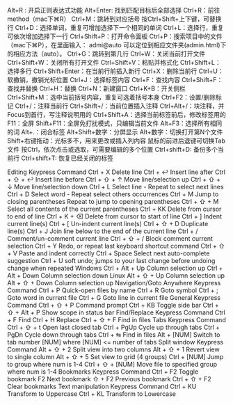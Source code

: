 Alt+R : 开启正则表达式功能
Alt+Enter: 找到匹配目标后全部选择
Ctrl+R：前往 method（mac下⌘R）
Ctrl+M：跳转到对应括号
按Ctrl+Shift+上下键，可替换行
Ctrl+D：选择单词，重复可增加选择下一个相同的单词
Ctrl+L：选择行，重复可依次增加选择下一行
Ctrl+Shift+P：打开命令面板
Ctrl+P：搜索项目中的文件（mac下⌘P），在里面输入：
admi@auto 可以定位到相应文件夹(admin.html)下的相应方法（auto）。
Ctrl+G：跳转到第几行
Ctrl+W：关闭当前打开文件
Ctrl+Shift+W：关闭所有打开文件
Ctrl+Shift+V：粘贴并格式化
Ctrl+Shift+L：选择多行
Ctrl+Shift+Enter：在当前行前插入新行
Ctrl+X：删除当前行
Ctrl+U：软撤销，撤销光标位置
Ctrl+J：选择标签内容
Ctrl+F：查找内容
Ctrl+Shift+F：查找并替换
Ctrl+H：替换
Ctrl+N：新建窗口
Ctrl+K+B：开关侧栏
Ctrl+Shift+M：选中当前括号内容，重复可选着括号本身
Ctrl+F2：设置/删除标记
Ctrl+/：注释当前行
Ctrl+Shift+/：当前位置插入注释
Ctrl+Alt+/：块注释，并Focus到首行，写注释说明用的
Ctrl+Shift+A：选择当前标签前后，修改标签用的
F11：全屏
Shift+F11：全屏免打扰模式，只编辑当前文件
Alt+F3：选择所有相同的词
Alt+.：闭合标签
Alt+Shift+数字：分屏显示
Alt+数字：切换打开第N个文件
Shift+右键拖动：光标多不，用来更改或插入列内容
鼠标的前进后退键可切换Tab文件
按Ctrl，依次点击或选取，可需要编辑的多个位置
Ctrl+shift+D: 备份多个当前行
Ctrl+shift+T: 恢复已经关闭的标签

Editing
Keypress	Command
Ctrl + X	Delete line
Ctrl + ↩	Insert line after
Ctrl + ⇧ + ↩	Insert line before
Ctrl + ⇧ + ↑	Move line/selection up
Ctrl + ⇧ + ↓	Move line/selection down
Ctrl + L	Select line - Repeat to select next lines
Ctrl + D	Select word - Repeat select others occurrences
Ctrl + M	Jump to closing parentheses Repeat to jump to opening parentheses
Ctrl + ⇧ + M	Select all contents of the current parentheses
Ctrl + KK	Delete from cursor to end of line
Ctrl + K + ⌫	Delete from cursor to start of line
Ctrl + ]	Indent current line(s)
Ctrl + [	Un-indent current line(s)
Ctrl + ⇧ + D	Duplicate line(s)
Ctrl + J	Join line below to the end of the current line
Ctrl + /	Comment/un-comment current line
Ctrl + ⇧ + /	Block comment current selection
Ctrl + Y	Redo, or repeat last keyboard shortcut command
Ctrl + ⇧ + V	Paste and indent correctly
Ctrl + Space	Select next auto-complete suggestion
Ctrl + U	soft undo; jumps to your last change before undoing change when repeated
Windows
Ctrl + Alt + Up	Column selection up
Ctrl + Alt + Down	Column selection down
Linux
Alt + ⇧ + Up	Column selection up
Alt + ⇧ + Down	Column selection up
Navigation/Goto Anywhere
Keypress	Command
Ctrl + P	Quick-open files by name
Ctrl + R	Goto symbol
Ctrl + ;	Goto word in current file
Ctrl + G	Goto line in current file
General
Keypress	Command
Ctrl + ⇧ + P	Command prompt
Ctrl + KB	Toggle side bar
Ctrl + ⇧ + Alt + P	Show scope in status bar
Find/Replace
Keypress	Command
Ctrl + F	Find
Ctrl + H	Replace
Ctrl + ⇧ + F	Find in files
Tabs
Keypress	Command
Ctrl + ⇧ + t	Open last closed tab
Ctrl + PgUp	Cycle up through tabs
Ctrl + PgDn	Cycle down through tabs
Ctrl + ⇆	Find in files
Alt + [NUM]	Switch to tab number [NUM] where [NUM] <= number of tabs
Split window
Keypress	Command
Alt + ⇧ + 2	Split view into two columns
Alt + ⇧ + 1	Revert view to single column
Alt + ⇧ + 5	Set view to grid (4 groups)
Ctrl + [NUM]	Jump to group where num is 1-4
Ctrl + ⇧ + [NUM]	Move file to specified group where num is 1-4
Bookmarks
Keypress	Command
Ctrl + F2	Toggle bookmark
F2	Next bookmark
⇧ + F2	Previous bookmark
Ctrl + ⇧ + F2	Clear bookmarks
Text manipulation
Keypress	Command
Ctrl + KU	Transform to Uppercase
Ctrl + KL	Transform to Lowercase